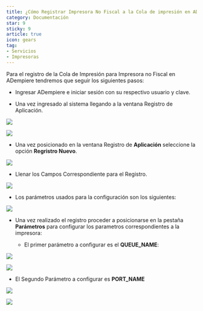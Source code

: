 ```yaml
---
title: ¿Cómo Registrar Impresora No Fiscal a la Cola de impresión en ADempiere?
category: Documentación
star: 9
sticky: 9
article: true
icon: gears
tag:
- Servicios
- Impresoras
---
```

Para el registro de la Cola de Impresión para Impresora no Fiscal en ADempiere tendremos que seguir los siguientes pasos:

- Ingresar ADempiere e iniciar sesión con su respectivo usuario y clave.

- Una vez ingresado al sistema llegando a la ventana Registro de Aplicación.

![](/assets/img/docs/fiscal-printer/registration-in-adempiere.png)

![](/assets/img/docs/fiscal-printer/registration-in-adempiere1.png)

- Una vez posicionado en la ventana Registro de **Aplicación** seleccione la opción **Regristro Nuevo**.

![](/assets/img/docs/fiscal-printer/registration-in-adempiere2.png)

- Llenar los Campos Correspondiente para el Registro.

![](/assets/img/docs/fiscal-printer/registration-in-adempiere3.png)

- Los parámetros usados ​​para la configuración son los siguientes:

![](/assets/img/docs/fiscal-printer/registration-in-adempiere4.png)

- Una vez realizado el registro proceder a posicionarse en la pestaña **Parámetros** para configurar los parametros correspondientes a la impresora:

  - El primer parámetro a configurar es el **QUEUE_NAME**:

![](/assets/img/docs/fiscal-printer/registration-in-adempiere5.png)

![](/assets/img/docs/fiscal-printer/registration-in-adempiere6.png)

 - El Segundo Parámetro a configurar es **PORT_NAME**

![](/assets/img/docs/fiscal-printer/registration-in-adempiere7.png)

![](/assets/img/docs/fiscal-printer/registration-in-adempiere8.png)

